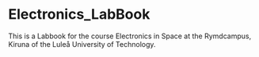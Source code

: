 # Electronics_LabBook
This is a Labbook for the course Electronics in Space at the Rymdcampus, Kiruna of the Luleå University of Technology.
